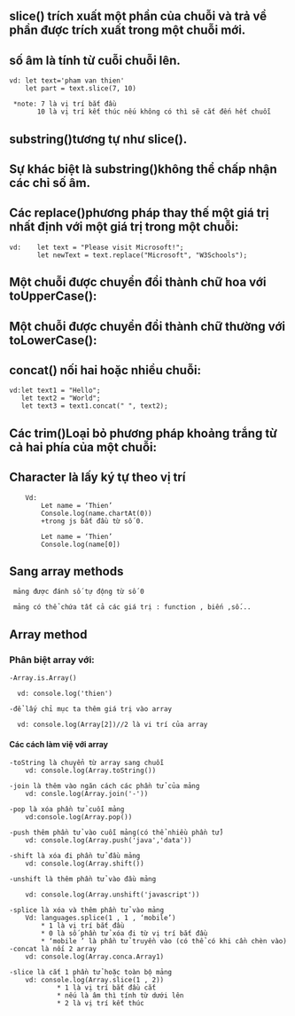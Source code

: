 ## slice() trích xuất một phần của chuỗi và trả về phần được trích xuất trong một chuỗi mới.
## số âm là tính từ cuỗi chuỗi lên.

    vd: let text='pham van thien'
        let part = text.slice(7, 10)
     
     *note: 7 là vị trí bắt đầu 
           10 là vị trí kết thúc nếu không có thì sẽ cắt đến hết chuỗi

## substring()tương tự như slice().

## Sự khác biệt là substring()không thể chấp nhận các chỉ số âm.

## Các replace()phương pháp thay thế một giá trị nhất định với một giá trị trong một chuỗi:

    vd:    let text = "Please visit Microsoft!";
           let newText = text.replace("Microsoft", "W3Schools");
        
## Một chuỗi được chuyển đổi thành chữ hoa với toUpperCase():

## Một chuỗi được chuyển đổi thành chữ thường với toLowerCase():

## concat() nối hai hoặc nhiều chuỗi:

    vd:let text1 = "Hello";
       let text2 = "World";
       let text3 = text1.concat(" ", text2);

## Các trim()Loại bỏ phương pháp khoảng trắng từ cả hai phía của một chuỗi:


## Character là lấy ký tự theo vị trí
		
        Vd: 
			Let name = ‘Thien’
			Console.log(name.chartAt(0))
			+trong js bắt đầu từ số 0.

			Let name = ‘Thien’
			Console.log(name[0])


## Sang array methods
     mảng được đánh số tự động từ số 0
    
     mảng có thể chứa tất cả các giá trị : function , biến ,số...
  

## Array method 

### Phân biệt array với:
    -Array.is.Array()
      
      vd: console.log('thien')
    
    -để lấy chỉ mục ta thêm giá trị vào array
      
      vd: console.log(Array[2])//2 là vi trí của array
    


#### Các cách làm việ với array
    -toString là chuyển từ array sang chuỗi
        vd: console.log(Array.toString())
    
    -join là thêm vào ngăn cách các phần tử của mảng
        vd: consle.log(Array.join('-'))

    -pop là xóa phần tử cuỗi mảng 
        vd:console.log(Array.pop())

    -push thêm phần tử vào cuỗi mảng(có thể nhiều phần tử)
        vd: console.log(Array.push('java','data'))

    -shift là xóa đi phần tử đầu mảng
        vd: console.log(Array.shift())
    
    -unshift là thêm phần tử vào đầu mảng

        vd: console.log(Array.unshift('javascript'))

    -splice là xóa và thêm phần tử vào mảng
        Vd: languages.splice(1 , 1 , ‘mobile’)
			* 1 là vị trí bắt đầu
			* 0 là số phần tử xóa đi từ vị trí bắt đầu
			* ‘mobile ’ là phần tử truyền vào (có thể có khi cần chèn vào)
    -concat là nối 2 array
        vd: console.log(Array.conca.Array1)

    -slice là cắt 1 phần tử hoặc toàn bộ mảng
        vd: console.log(Array.slice(1 , 2))
                * 1 là vị trí bắt đầu cắt 
                * nếu là âm thì tính từ dưới lên
                * 2 là vị trí kết thúc



